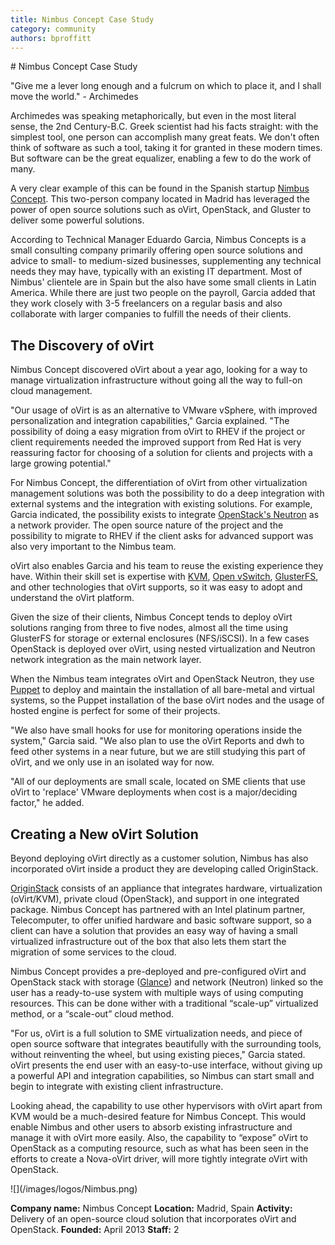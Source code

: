 ```yaml
---
title: Nimbus Concept Case Study
category: community
authors: bproffitt
---
```


<div class="row">
<div class="col-md-7 col-md-offset-1 pad-sides">
# Nimbus Concept Case Study

"Give me a lever long enough and a fulcrum on which to place it, and I shall move the world." - Archimedes

Archimedes was speaking metaphorically, but even in the most literal sense, the 2nd Century-B.C. Greek scientist had his facts straight: with the simplest tool, one person can accomplish many great feats. We don't often think of software as such a tool, taking it for granted in these modern times. But software can be the great equalizer, enabling a few to do the work of many.

A very clear example of this can be found in the Spanish startup [Nimbus Concept](http://www.nimbusconcept.com/index-en.html). This two-person company located in Madrid has leveraged the power of open source solutions such as oVirt, OpenStack, and Gluster to deliver some powerful solutions.

According to Technical Manager Eduardo Garcia, Nimbus Concepts is a small consulting company primarily offering open source solutions and advice to small- to medium-sized businesses, supplementing any technical needs they may have, typically with an existing IT department. Most of Nimbus' clientele are in Spain but the also have some small clients in Latin America. While there are just two people on the payroll, Garcia added that they work closely with 3-5 freelancers on a regular basis and also collaborate with larger companies to fulfill the needs of their clients.

## The Discovery of oVirt

Nimbus Concept discovered oVirt about a year ago, looking for a way to manage virtualization infrastructure without going all the way to full-on cloud management.

"Our usage of oVirt is as an alternative to VMware vSphere, with improved personalization and integration capabilities," Garcia explained. "The possibility of doing a easy migration from oVirt to RHEV if the project or client requirements needed the improved support from Red Hat is very reassuring factor for choosing of a solution for clients and projects with a large growing potential."

For Nimbus Concept, the differentiation of oVirt from other virtualization management solutions was both the possibility to do a deep integration with external systems and the integration with existing solutions. For example, Garcia indicated, the possibility exists to integrate [OpenStack's Neutron](https://wiki.openstack.org/wiki/Neutron) as a network provider. The open source nature of the project and the possibility to migrate to RHEV if the client asks for advanced support was also very important to the Nimbus team.

oVirt also enables Garcia and his team to reuse the existing experience they have. Within their skill set is expertise with [KVM](http://www.linux-kvm.org/page/Main_Page), [Open vSwitch](http://openvswitch.org/), [GlusterFS](http://www.gluster.org/), and other technologies that oVirt supports, so it was easy to adopt and understand the oVirt platform.

Given the size of their clients, Nimbus Concept tends to deploy oVirt solutions ranging from three to five nodes, almost all the time using GlusterFS for storage or external enclosures (NFS/iSCSI). In a few cases OpenStack is deployed over oVirt, using nested virtualization and Neutron network integration as the main network layer.

When the Nimbus team integrates oVirt and OpenStack Neutron, they use [Puppet](http://puppetlabs.com/) to deploy and maintain the installation of all bare-metal and virtual systems, so the Puppet installation of the base oVirt nodes and the usage of hosted engine is perfect for some of their projects.

"We also have small hooks for use for monitoring operations inside the system," Garcia said. "We also plan to use the oVirt Reports and dwh to feed other systems in a near future, but we are still studying this part of oVirt, and we only use in an isolated way for now.

"All of our deployments are small scale, located on SME clients that use oVirt to 'replace' VMware deployments when cost is a major/deciding factor," he added.

## Creating a New oVirt Solution

Beyond deploying oVirt directly as a customer solution, Nimbus has also incorporated oVirt inside a product they are developing called OriginStack.

[OriginStack](https://www.youtube.com/watch?v=wikIIH8tLTc) consists of an appliance that integrates hardware, virtualization (oVirt/KVM), private cloud (OpenStack), and support in one integrated package. Nimbus Concept has partnered with an Intel platinum partner, Telecomputer, to offer unified hardware and basic software support, so a client can have a solution that provides an easy way of having a small virtualized infrastructure out of the box that also lets them start the migration of some services to the cloud.

Nimbus Concept provides a pre-deployed and pre-configured oVirt and OpenStack stack with storage ([Glance](http://glance.openstack.org)) and network (Neutron) linked so the user has a ready-to-use system with multiple ways of using computing resources. This can be done wither with a traditional “scale-up” virtualized method, or a “scale-out” cloud method.

"For us, oVirt is a full solution to SME virtualization needs, and piece of open source software that integrates beautifully with the surrounding tools, without reinventing the wheel, but using existing pieces," Garcia stated. oVirt presents the end user with an easy-to-use interface, without giving up a powerful API and integration capabilities, so Nimbus can start small and begin to integrate with existing client infrastructure.

Looking ahead, the capability to use other hypervisors with oVirt apart from KVM would be a much-desired feature for Nimbus Concept. This would enable Nimbus and other users to absorb existing infrastructure and manage it with oVirt more easily. Also, the capability to “expose” oVirt to OpenStack as a computing resource, such as what has been seen in the efforts to create a Nova-oVirt driver, will more tightly integrate oVirt with OpenStack.

</div>
<div class="col-md-4 pad-sides">
<div class="well well-lg">
![](/images/logos/Nimbus.png)

**Company name:** Nimbus Concept
**Location:** Madrid, Spain
**Activity:** Delivery of an open-source cloud solution that incorporates oVirt and OpenStack.
**Founded:** April 2013
**Staff:** 2

</div>
</div>
</div>
